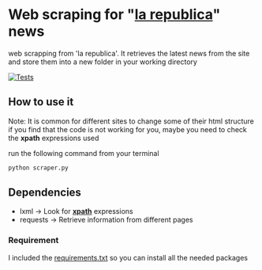 # Web scraping for "[la republica](https://www.larepublica.co/)" news

web scrapping from 'la republica'. It retrieves the latest news from the site and store them into a new folder 
in your working directory

[![Tests](https://github.com/AnomanderRK/newsscraping/actions/workflows/tests.yml/badge.svg)](https://github.com/AnomanderRK/newsscraping/actions/workflows/tests.yml)

## How to use it
Note: It is common for different sites to change some of their html structure 
if you find that the code is not working for you, maybe you need to check the **xpath** expressions used

 run the following command from your terminal
````cmd
python scraper.py
````

## Dependencies
- lxml -> Look for **[xpath](https://devhints.io/xpath)** expressions
- requests -> Retrieve information from different pages

### Requirement
I included the [requirements.txt](requirements.txt) so you can install all the needed packages
